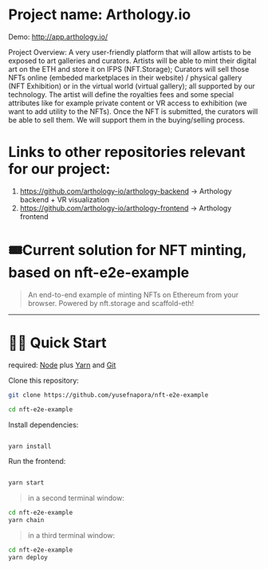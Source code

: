 # Project name: Arthology.io

Demo: http://app.arthology.io/

Project Overview: A very user-friendly platform that will allow artists to be exposed to art galleries and curators. Artists will be able to mint their digital art on the ETH and store it on IFPS (NFT.Storage); Curators will sell those NFTs online (embeded marketplaces in their website) / physical gallery (NFT Exhibition) or in the virtual world (virtual gallery); all supported by our technology. The artist will define the royalties fees and some special attributes like for example private content or VR access to exhibition (we want to add utility to the NFTs). Once the NFT is submitted, the curators will be able to sell them. We will support them in the buying/selling process. 

# Links to other repositories relevant for our project:

1. https://github.com/arthology-io/arthology-backend -> Arthology backend + VR visualization
2. https://github.com/arthology-io/arthology-frontend -> Arthology frontend

# 🎟Current solution for NFT minting, based on nft-e2e-example

> An end-to-end example of minting NFTs on Ethereum from your browser. Powered by nft.storage and scaffold-eth!

---

# 🏃‍♀️ Quick Start

required: [Node](https://nodejs.org/dist/latest-v12.x/) plus [Yarn](https://classic.yarnpkg.com/en/docs/install/) and [Git](https://git-scm.com/downloads)

Clone this repository:

```bash
git clone https://github.com/yusefnapora/nft-e2e-example

cd nft-e2e-example
```

Install dependencies:

```bash

yarn install

```

Run the frontend:

```bash

yarn start

```

> in a second terminal window:

```bash
cd nft-e2e-example
yarn chain

```

> in a third terminal window:

```bash
cd nft-e2e-example
yarn deploy

```

